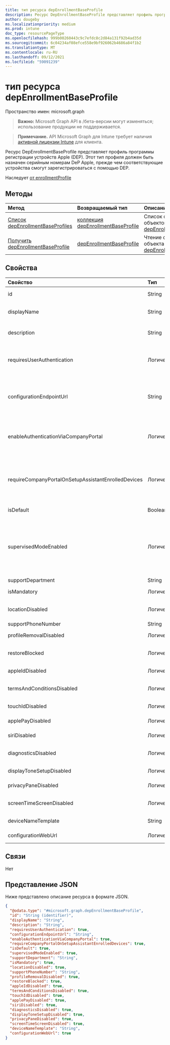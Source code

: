 ```yaml
---
title: тип ресурса depEnrollmentBaseProfile
description: Ресурс DepEnrollmentBaseProfile представляет профиль программы регистрации устройств Apple (DEP). Этот тип профиля должен быть назначен серийным номерам DeP Apple, прежде чем соответствующие устройства смогут зарегистрироваться с помощью DEP.
author: dougeby
ms.localizationpriority: medium
ms.prod: intune
doc_type: resourcePageType
ms.openlocfilehash: 999b00260443c9c7efdc8c2d84a131f92b4ad35d
ms.sourcegitcommit: 6c04234af08efce558e9bf926062b4686a84f1b2
ms.translationtype: MT
ms.contentlocale: ru-RU
ms.lasthandoff: 09/12/2021
ms.locfileid: "59091239"
---
```

# <a name="depenrollmentbaseprofile-resource-type"></a>тип ресурса depEnrollmentBaseProfile

Пространство имен: microsoft.graph

> **Важно:** Microsoft Graph API в /бета-версии могут изменяться; использование продукции не поддерживается.

> **Примечание.** API Microsoft Graph для Intune требует наличия [активной лицензии Intune](https://go.microsoft.com/fwlink/?linkid=839381) для клиента.

Ресурс DepEnrollmentBaseProfile представляет профиль программы регистрации устройств Apple (DEP). Этот тип профиля должен быть назначен серийным номерам DeP Apple, прежде чем соответствующие устройства смогут зарегистрироваться с помощью DEP.


Наследует [от enrollmentProfile](../resources/intune-enrollment-enrollmentprofile.md)

## <a name="methods"></a>Методы
|Метод|Возвращаемый тип|Описание|
|:---|:---|:---|
|[Список depEnrollmentBaseProfiles](../api/intune-enrollment-depenrollmentbaseprofile-list.md)|[коллекция depEnrollmentBaseProfile](../resources/intune-enrollment-depenrollmentbaseprofile.md)|Список свойств и связей объектов [depEnrollmentBaseProfile.](../resources/intune-enrollment-depenrollmentbaseprofile.md)|
|[Получить depEnrollmentBaseProfile](../api/intune-enrollment-depenrollmentbaseprofile-get.md)|[depEnrollmentBaseProfile](../resources/intune-enrollment-depenrollmentbaseprofile.md)|Чтение свойств и связей объекта [depEnrollmentBaseProfile.](../resources/intune-enrollment-depenrollmentbaseprofile.md)|

## <a name="properties"></a>Свойства
|Свойство|Тип|Описание|
|:---|:---|:---|
|id|String|GUID для объекта Inherited from [enrollmentProfile](../resources/intune-enrollment-enrollmentprofile.md)|
|displayName|String|Имя профиля, унаследованной от [enrollmentProfile](../resources/intune-enrollment-enrollmentprofile.md)|
|description|String|Описание профиля, унаследованной от [enrollmentProfile](../resources/intune-enrollment-enrollmentprofile.md)|
|requiresUserAuthentication|Логическое|Указывает, требует ли профиль проверки подлинности пользователя, унаследованной от [enrollmentProfile](../resources/intune-enrollment-enrollmentprofile.md)|
|configurationEndpointUrl|String|URL-адрес конечной точки конфигурации для использования для регистрации, унаследованной [от enrollmentProfile](../resources/intune-enrollment-enrollmentprofile.md)|
|enableAuthenticationViaCompanyPortal|Логическое|Указывает на проверку подлинности с помощью помощника установки Apple вместо Корпоративный портал. Унаследованный от [enrollmentProfile](../resources/intune-enrollment-enrollmentprofile.md)|
|requireCompanyPortalOnSetupAssistantEnrolledDevices|Логический|Указывает, Корпоративный портал требуется на устройствах, зарегистрированных помощником установки, унаследованных от [enrollmentProfile](../resources/intune-enrollment-enrollmentprofile.md)|
|isDefault|Boolean|Указывает, является ли это профилем по умолчанию|
|supervisedModeEnabled|Логическое|Режим Под контролем, True, чтобы включить, ложные в противном случае. Дополнительные https://docs.microsoft.com/en-us/intune/deploy-use/enroll-devices-in-microsoft-intune сведения см. в дополнительных сведениях.|
|supportDepartment|String|Сведения отдела поддержки|
|isMandatory|Логическое|Указывает, является ли профиль обязательным|
|locationDisabled|Логическое|Указывает, отключена ли панорама установки службы расположения|
|supportPhoneNumber|String|Номер телефона поддержки|
|profileRemovalDisabled|Логическое|Указывает, отключен ли параметр удаления профиля|
|restoreBlocked|Логический|Указывает, заблокирована ли настройка области восстановления|
|appleIdDisabled|Логический|Указывает, отключена ли области установки apple id|
|termsAndConditionsDisabled|Логическое|Указывает, отключено ли области установки "Условия и условия"|
|touchIdDisabled|Логическое|Указывает, отключена ли настройка сенсорного id|
|applePayDisabled|Логический|Указывает, отключена ли система установки apple pay|
|siriDisabled|Логический|Указывает, отключено ли области настройки siri|
|diagnosticsDisabled|Логическое|Указывает отключение области настройки диагностики|
|displayToneSetupDisabled|Логическое|Указывает, отключен ли экран настройки displaytone|
|privacyPaneDisabled|Логический|Указывает, отключен ли экран конфиденциальности|
|screenTimeScreenDisabled|Логический|Указывает, отключена ли установка расстановки времени на экране|
|deviceNameTemplate|String|Задает буквальный или имя шаблон.|
|configurationWebUrl|Логическое|URL-адрес входа помощника установки|

## <a name="relationships"></a>Связи
Нет

## <a name="json-representation"></a>Представление JSON
Ниже представлено описание ресурса в формате JSON.
<!-- {
  "blockType": "resource",
  "keyProperty": "id",
  "@odata.type": "microsoft.graph.depEnrollmentBaseProfile"
}
-->
``` json
{
  "@odata.type": "#microsoft.graph.depEnrollmentBaseProfile",
  "id": "String (identifier)",
  "displayName": "String",
  "description": "String",
  "requiresUserAuthentication": true,
  "configurationEndpointUrl": "String",
  "enableAuthenticationViaCompanyPortal": true,
  "requireCompanyPortalOnSetupAssistantEnrolledDevices": true,
  "isDefault": true,
  "supervisedModeEnabled": true,
  "supportDepartment": "String",
  "isMandatory": true,
  "locationDisabled": true,
  "supportPhoneNumber": "String",
  "profileRemovalDisabled": true,
  "restoreBlocked": true,
  "appleIdDisabled": true,
  "termsAndConditionsDisabled": true,
  "touchIdDisabled": true,
  "applePayDisabled": true,
  "siriDisabled": true,
  "diagnosticsDisabled": true,
  "displayToneSetupDisabled": true,
  "privacyPaneDisabled": true,
  "screenTimeScreenDisabled": true,
  "deviceNameTemplate": "String",
  "configurationWebUrl": true
}
```



